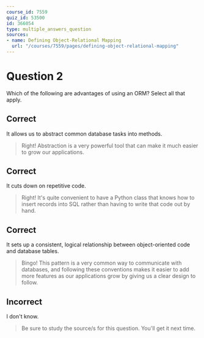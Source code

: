 ```yaml
---
course_id: 7559
quiz_id: 53500
id: 366054
type: multiple_answers_question
sources:
- name: Defining Object-Relational Mapping
  url: "/courses/7559/pages/defining-object-relational-mapping"
---
```


# Question 2

Which of the following are advantages of using an ORM? Select all that apply.

## Correct

It allows us to abstract common database tasks into methods.

> Right! Abstraction is a very powerful tool that can make it much easier to grow
> our applications.

## Correct

It cuts down on repetitive code.

> Right! It's quite convenient to have a Python class that knows how to insert
> records into SQL rather than having to write that code out by hand.

## Correct

It sets up a consistent, logical relationship between object-oriented code and
database tables.

> Bingo! This pattern is a very common way to communicate with databases, and
> following these conventions makes it easier to add more features as our
> applications grow by giving us a clear design to follow.

## Incorrect

I don't know.

> Be sure to study the source/s for this question. You'll get it next time.
